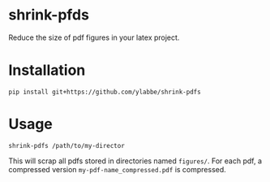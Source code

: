 # shrink-pfds
Reduce the size of pdf figures in your latex project.

# Installation
`pip install git+https://github.com/ylabbe/shrink-pdfs`

# Usage
`shrink-pdfs /path/to/my-director`

This will scrap all pdfs stored in directories named `figures/`.
For each pdf, a compressed version `my-pdf-name_compressed.pdf` is compressed.
